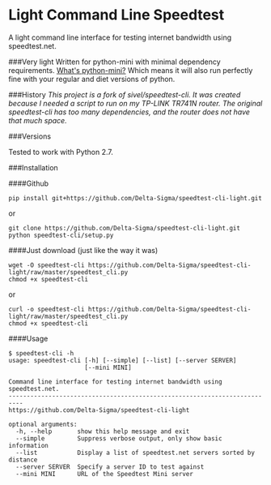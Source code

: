 # Light Command Line Speedtest

A light command line interface for testing internet bandwidth using speedtest.net.

###Very light
Written for python-mini with minimal dependency requirements. [What's python-mini?](https://wiki.openwrt.org/doc/software/python) Which means it will also run perfectly fine with your regular and diet versions of python.

###History
_This project is  a fork of sivel/speedtest-cli. It was created because I needed a script to run on my TP-LINK TR741N router. The original speedtest-cli has too many dependencies, and the router does not have that much space._

###Versions

Tested to work with Python 2.7.

###Installation


####Github

`pip install git+https://github.com/Delta-Sigma/speedtest-cli-light.git`

or

```shell
git clone https://github.com/Delta-Sigma/speedtest-cli-light.git
python speedtest-cli/setup.py
```

####Just download (just like the way it was)

```shell
wget -O speedtest-cli https://github.com/Delta-Sigma/speedtest-cli-light/raw/master/speedtest_cli.py
chmod +x speedtest-cli
```

or

```shell
curl -o speedtest-cli https://github.com/Delta-Sigma/speedtest-cli-light/raw/master/speedtest_cli.py
chmod +x speedtest-cli
```

####Usage

    $ speedtest-cli -h
    usage: speedtest-cli [-h] [--simple] [--list] [--server SERVER]
                         [--mini MINI]

    Command line interface for testing internet bandwidth using speedtest.net.
    --------------------------------------------------------------------------
    https://github.com/Delta-Sigma/speedtest-cli-light

    optional arguments:
      -h, --help       show this help message and exit
      --simple         Suppress verbose output, only show basic information
      --list           Display a list of speedtest.net servers sorted by distance
      --server SERVER  Specify a server ID to test against
      --mini MINI      URL of the Speedtest Mini server